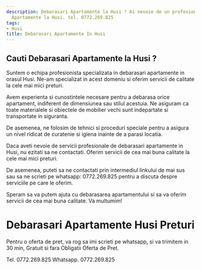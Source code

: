 ```yaml
---
description: Debarasari Apartamente la Husi ? Ai nevoie de un profesionist in Debarasari
  Apartamente la Husi. tel. 0772.269.825
tags:
- Husi
title: Debarasari Apartamente In Husi
---
```



## Cauti Debarasari Apartamente la Husi ?

Suntem o echipa profesionista specializata in debarasari apartamente in orasul Husi. Ne-am specializat in acest domeniu si oferim servicii de calitate la cele mai mici preturi.

Avem experienta si cunostintele necesare pentru a debarasa orice apartament, indiferent de dimensiunea sau stilul acestuia. Ne asiguram ca toate materialele si obiectele de mobilier vechi sunt indepartate si transportate in siguranta.

De asemenea, ne folosim de tehnici si proceduri speciale pentru a asigura un nivel ridicat de curatenie si igiena inainte de a parasi locatia.

Daca aveti nevoie de servicii profesionale de debarasari apartamente in Husi, nu ezitati sa ne contactati. Oferim servicii de cea mai buna calitate la cele mai mici preturi.

De asemenea, puteti sa ne contactati prin intermediul linkului de mai sus sau sa ne scrieti pe whatsapp: 0772.269.825 pentru a discuta despre serviciile pe care le oferim.

Speram sa va putem ajuta cu debarasarea apartamentului si sa va oferim servicii de cea mai buna calitate. Va multumim!

# Debarasari Apartamente Husi Preturi
Pentru o oferta de pret, va rog sa imi scrieti pe whatsapp, si va trimitem in 30 min, Gratuit si fara Obligatii Oferta de Pret.

Tel. 0772.269.825
Whatsapp. 0772.269.825